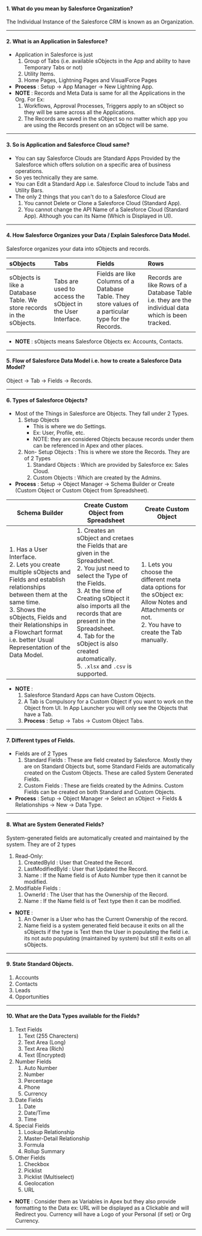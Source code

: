 #### 1. What do you mean by Salesforce Organization?
The Individual Instance of the Salesforce CRM is known as an Organization.
____
#### 2. What is an Application in Salesforce?
- Application in Salesforce is just
	1. Group of Tabs (i.e. available sObjects in the App and ability to have Temporary Tabs or not)
	2. Utility Items.
	3. Home Pages, Lightning Pages and VisualForce Pages
- **Process** : Setup &rarr; App Manager &rarr; New Lightning App.
- **NOTE** : Records and Meta Data is same for all the Applications in the Org. For Ex:
	1. Workflows, Approval Processes, Triggers apply to an sObject so they will be same across all the Applications.
	2. The Records are saved in the sObject so no matter which app you are using the Records present on an sObject will be same.
___
#### 3. So is Application and Salesforce Cloud same?
- You can say Salesforce Clouds are Standard Apps Provided by the Salesforce which offers solution on a specific area of business operations.
- So yes technically they are same.
- You can Edit a Standard App i.e. Salesforce Cloud to include Tabs and Utility Bars.
- The only 2 things that you can't do to a Salesforce Cloud are
	1. You cannot Delete or Clone a Salesforce Cloud (Standard App).
	2. You cannot change the API Name of a Salesforce Cloud (Standard App). Although you can its Name (Which is Displayed in UI).
____
#### 4. How Salesforce Organizes your Data / Explain Salesforce Data Model.
Salesforce organizes your data into sObjects and records.

| sObjects                                                             | Tabs                                                       | Fields                                                                                               | Rows                                                                                               |
|:-------------------------------------------------------------------- |:---------------------------------------------------------- |:---------------------------------------------------------------------------------------------------- |:-------------------------------------------------------------------------------------------------- |
| sObjects is like a Database Table. We store records in the sObjects. | Tabs are used to access the sObject in the User Interface. | Fields are like Columns of a Database Table. They store values of a particular type for the Records. | Records are like Rows of a Database Table i.e. they are the individual data which is been tracked. |

- **NOTE** : sObjects means Salesforce Objects ex: Accounts, Contacts.
___
#### 5. Flow of Salesforce Data Model i.e. how to create a Salesforce Data Model?
Object &rarr; Tab &rarr; Fields &rarr; Records.
_____
#### 6. Types of Salesforce Objects?
- Most of the Things in Salesforce are Objects. They fall under 2 Types.
	1. Setup Objects
		- This is where we do Settings.
		- Ex: User, Profile, etc.
		- NOTE: they are considered Objects because records under them can be referenced in Apex and other places.
	2. Non- Setup Objects : This is where we store the Records. They are of 2 Types
		1. Standard Objects : Which are provided by Salesforce ex: Sales Cloud.
		2. Custom Objects : Which are created by the Admins.
- **Process** : Setup &rarr; Object Manager &rarr; Schema Builder or Create (Custom Object or Custom Object from Spreadsheet).

| Schema Builder                                                                                                                                                                                                                                                              | Create Custom Object from Spreadsheet                                                                                                                                                                                                                                                                                                                | Create Custom Object                                                                                                                                   |
| --------------------------------------------------------------------------------------------------------------------------------------------------------------------------------------------------------------------------------------------------------------------------- | ---------------------------------------------------------------------------------------------------------------------------------------------------------------------------------------------------------------------------------------------------------------------------------------------------------------------------------------------------- | ------------------------------------------------------------------------------------------------------------------------------------------------------ |
| 1. Has a User Interface.<br/>2. Lets you create multiple sObjects and Fields and establish relationships between them at the same time.<br/>3. Shows the sObjects, Fields and their Relationships in a Flowchart format i.e. better Usual Representation of the Data Model. | 1. Creates an sObject and cretaes the Fields that are given in the Spreadsheet.<br/>2. You just need to select the Type of the Fields.<br/>3. At the time of Creating sObject it also imports all the records that are present in the Spreadsheet.<br/>4. Tab for the sObject is also created automatically.<br/>5. `.xlsx` and `.csv` is supported. | 1. Lets you choose the different meta data options for the sObject ex: Allow Notes and Attachments or not.<br/>2. You have to create the Tab manually. |

- **NOTE** : 
	1. Salesforce Standard Apps can have Custom Objects.
	2. A Tab is Compulsory for a Custom Object if you want to work on the Object from UI. In App Launcher you will only see the Objects that have a Tab. 
	3. **Process** : Setup &rarr; Tabs &rarr; Custom Object Tabs.
___
#### 7. Different types of Fields.
- Fields are of 2 Types
	1. Standard Fields : These are field created by Salesforce. Mostly they are on Standard Objects but, some Standard Fields are automatically created on the Custom Objects. These are called System Generated Fields.
	2. Custom Fields : These are fields created by the Admins. Custom Fields can be created on both Standard and Custom Objects.
- **Process** : Setup &rarr; Object Manager &rarr; Select an sObject &rarr; Fields & Relationships &rarr; New &rarr; Data Type.
___
#### 8. What are System Generated Fields?
System-generated fields are automatically created and maintained by the system. They are of 2 types
1. Read-Only:
	1. CreatedById : User that Created the Record.
	2. LastModifiedById : User that Updated the Record.
	3. Name : If the Name field is of Auto Number type then it cannot be modified.
2. Modifiable Fields :
	1. OwnerId : The User that has the Ownership of the Record.
	2. Name : If the Name field is of Text type then it can be modified.
- **NOTE** : 
	1. An Owner is a User who has the Current Ownership of the record.
	2. Name field is a system generated field because it exits on all the sObjects if the type is Text then the User in populating the field i.e. its not auto populating (maintained by system) but still it exits on all sObjects.
___
#### 9. State Standard Objects.
1. Accounts
2. Contacts
3. Leads
4. Opportunities
____
#### 10. What are the Data Types available for the Fields?
1. Text Fields
	1. Text (255 Charecters)
	2. Text Area (Long)
	3. Text Area (Rich)
	4. Text (Encrypted)
2. Number Fields
	1. Auto Number
	2. Number
	3. Percentage
	4. Phone
	5. Currency
3. Date Fields
	1. Date
	2. Date/Time
	3. Time
4. Special Fields
	1. Lookup Relationship
	2. Master-Detail Relationship
	3. Formula
	4. Rollup Summary
5. Other Fields
	1. Checkbox
	2. Picklist
	3. Picklist (Multiselect)
	4. Geolocation
	5. URL
- **NOTE** : Consider them as Variables in Apex but they also provide formatting to the Data ex: URL will be displayed as a Clickable and will Redirect you. Currency will have a Logo of your Personal (if set) or Org Currency.
___
